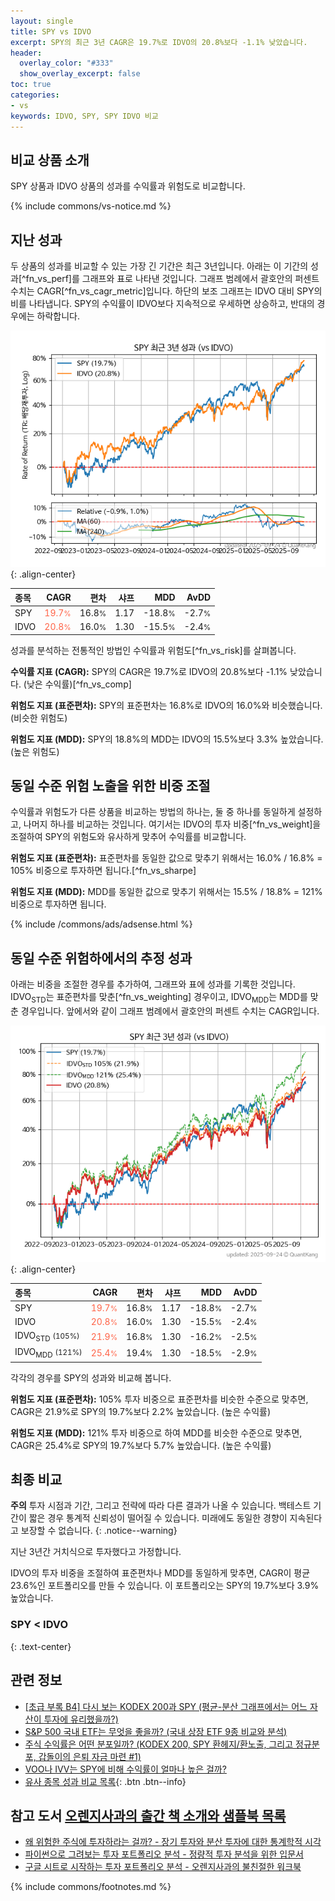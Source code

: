 ```yaml
---
layout: single
title: SPY vs IDVO
excerpt: SPY의 최근 3년 CAGR은 19.7%로 IDVO의 20.8%보다 -1.1% 낮았습니다.
header:
  overlay_color: "#333"
  show_overlay_excerpt: false
toc: true
categories:
- vs
keywords: IDVO, SPY, SPY IDVO 비교
---
```


## 비교 상품 소개


SPY 상품과 IDVO 상품의 성과를 수익률과 위험도로 비교합니다.





{% include commons/vs-notice.md %}

## 지난 성과

두 상품의 성과를 비교할 수 있는 가장 긴 기간은 최근 3년입니다. 아래는 이 기간의 성과[^fn_vs_perf]를 그래프와 표로 나타낸 것입니다.
그래프 범례에서 괄호안의 퍼센트 수치는 CAGR[^fn_vs_cagr_metric]입니다.
하단의 보조 그래프는 IDVO 대비 SPY의 비를 나타냅니다.
SPY의 수익률이 IDVO보다 지속적으로 우세하면 상승하고, 반대의 경우에는 하락합니다.

![SPY](/vs/images/spy-vs-idvo_dual.png){: .align-center}

| **종목** | **CAGR** | **편차** | **샤프** | **MDD** | **AvDD** |
| :------------ | ------: | -----------: | -------: | ------: | -------: |
| SPY | <span style="color: tomato">19.7<small>%</small></span> | 16.8<small>%</small> | 1.17 | -18.8<small>%</small> | -2.7<small>%</small> |
| IDVO | <span style="color: tomato">20.8<small>%</small></span> | 16.0<small>%</small> | 1.30 | -15.5<small>%</small> | -2.4<small>%</small> |

<!-- more -->


성과를 분석하는 전통적인 방법인 수익률과 위험도[^fn_vs_risk]를 살펴봅니다.

**수익률 지표 (CAGR):** SPY의 CAGR은 19.7%로 IDVO의 20.8%보다 -1.1% 낮았습니다. (낮은 수익률)[^fn_vs_comp]

**위험도 지표 (표준편차):** SPY의 표준편차는 16.8%로 IDVO의 16.0%와 비슷했습니다. (비슷한 위험도)

**위험도 지표 (MDD):** SPY의 18.8%의 MDD는 IDVO의 15.5%보다 3.3% 높았습니다. (높은 위험도)



## 동일 수준 위험 노출을 위한 비중 조절

수익률과 위험도가 다른 상품을 비교하는 방법의 하나는, 둘 중 하나를 동일하게 설정하고, 나머지 하나를 비교하는 것입니다.
여기서는 IDVO의 투자 비중[^fn_vs_weight]을 조절하여 SPY의 위험도와 유사하게 맞추어 수익률를 비교합니다.

**위험도 지표 (표준편차):** 표준편차를 동일한 값으로 맞추기 위해서는 16.0% / 16.8% = 105% 비중으로 투자하면 됩니다.[^fn_vs_sharpe]

**위험도 지표 (MDD):** MDD를 동일한 값으로 맞추기 위해서는 15.5% / 18.8% = 121% 비중으로 투자하면 됩니다.


{% include /commons/ads/adsense.html %}



## 동일 수준 위험하에서의 추정 성과

아래는 비중을 조절한 경우를 추가하여, 그래프와 표에 성과를 기록한 것입니다.
IDVO<sub>STD</sub>는 표준편차를 맞춘[^fn_vs_weighting] 경우이고, IDVO<sub>MDD</sub>는 MDD를 맞춘 경우입니다.
앞에서와 같이 그래프 범례에서 괄호안의 퍼센트 수치는 CAGR입니다.


![SPY](/vs/images/spy-vs-idvo.png){: .align-center}



| **종목** | **CAGR** | **편차** | **샤프** | **MDD** | **AvDD** |
| :------------ | ------: | -----------: | -------: | ------: | -------: |
| SPY | <span style="color: tomato">19.7<small>%</small></span> | 16.8<small>%</small> | 1.17 | -18.8<small>%</small> | -2.7<small>%</small> |
| IDVO | <span style="color: tomato">20.8<small>%</small></span> | 16.0<small>%</small> | 1.30 | -15.5<small>%</small> | -2.4<small>%</small> |
| IDVO<sub>STD</sub> <small>(105%)</small> | <span style="color: tomato">21.9<small>%</small></span> | 16.8<small>%</small> | 1.30 | -16.2<small>%</small> | -2.5<small>%</small> |
| IDVO<sub>MDD</sub> <small>(121%)</small> | <span style="color: tomato">25.4<small>%</small></span> | 19.4<small>%</small> | 1.30 | -18.5<small>%</small> | -2.9<small>%</small> |



각각의 경우를 SPY의 성과와 비교해 봅니다.

**위험도 지표 (표준편차):** 105% 투자 비중으로 표준편차를 비슷한 수준으로 맞추면, CAGR은 21.9%로 SPY의 19.7%보다 2.2% 높았습니다. (높은 수익률)

**위험도 지표 (MDD):** 121% 투자 비중으로 하여 MDD를 비슷한 수준으로 맞추면, CAGR은 25.4%로 SPY의 19.7%보다 5.7% 높았습니다. (높은 수익률)




## 최종 비교

**주의** 투자 시점과 기간, 그리고 전략에 따라 다른 결과가 나올 수 있습니다. 백테스트 기간이 짧은 경우 통계적 신뢰성이 떨어질 수 있습니다. 미래에도 동일한 경향이 지속된다고 보장할 수 없습니다.
{: .notice--warning}

지난 3년간 거치식으로 투자했다고 가정합니다.

IDVO의 투자 비중을 조절하여 표준편차나 MDD를 동일하게 맞추면, CAGR이 평균 23.6%인 포트폴리오를 만들 수 있습니다.
이 포트폴리오는 SPY의 19.7%보다 3.9% 높았습니다.

### SPY &lt; IDVO
{: .text-center}


## 관련 정보

- [[초급 부록 B4] 다시 보는 KODEX 200과 SPY (평균-분산 그래프에서는 어느 자산이 투자에 유리했을까?)](https://kongdori.tistory.com/398)
- [S&P 500 국내 ETF는 무엇을 좋을까? (국내 상장 ETF 9종 비교와 분석)](https://kongdori.tistory.com/309)
- [주식 수익률은 어떤 분포일까? (KODEX 200, SPY 환헤지/환노출, 그리고 정규분포, 갑돌이의 은퇴 자금 마련 #1)](https://kongdori.tistory.com/220)
- [VOO나 IVV는 SPY에 비해 수익률이 얼마나 높은 걸까?](https://kongdori.tistory.com/53)
- [유사 종목 성과 비교 목록](/vs/){: .btn .btn--info}


## 참고 도서 [오렌지사과의 출간 책 소개와 샘플북 목록](https://kongdori.tistory.com/691)

- [왜 위험한 주식에 투자하라는 걸까? - 장기 투자와 분산 투자에 대한 통계학적 시각](https://kongdori.tistory.com/421)
- [파이썬으로 그려보는 투자 포트폴리오 분석  - 정량적 투자 분석을 위한 입문서](https://kongdori.tistory.com/643)
- [구글 시트로 시작하는 투자 포트폴리오 분석 - 오렌지사과의 불친절한 워크북](https://kongdori.tistory.com/449)

{% include commons/footnotes.md %}
